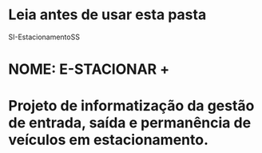 # Leia antes de usar esta pasta
SI-EstacionamentoSS
# NOME: E-STACIONAR +
# Projeto de informatização da gestão de entrada, saída e permanência de veículos em estacionamento.

